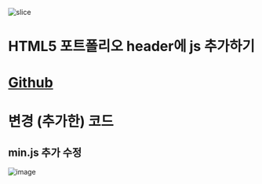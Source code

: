 ![slice](https://capsule-render.vercel.app/api?type=slice&color=auto&height=200&text=HTML5%20포트폴리오%20header에%20js%20추가하기&fontAlign=20&rotate=13&fontAlignY=25&desc=20230919&descAlignY=44)

# HTML5 포트폴리오 header에 js 추가하기

# <a href="https://baesub.github.io/Tue_Report/1010/ch04_mportpolio/mintro.html"> Github </a>

# 변경 (추가한) 코드
## min.js 추가 수정
![image](https://github.com/baesub/Tue_Report/assets/113866062/7b19ac3e-c031-4c8e-a0f2-ea01a279c5e6)
